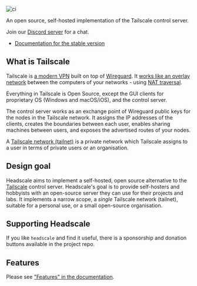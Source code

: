 ![ci](https://github.com/juanfont/headscale/actions/workflows/test.yml/badge.svg)

An open source, self-hosted implementation of the Tailscale control server.

Join our [Discord server](https://discord.gg/c84AZQhmpx) for a chat.

- [Documentation for the stable version](https://headscale.net/stable/)

## What is Tailscale

Tailscale is [a modern VPN](https://tailscale.com/) built on top of [Wireguard](https://www.wireguard.com/). It [works like an overlay network](https://tailscale.com/blog/how-tailscale-works/) between the computers of your networks - using [NAT traversal](https://tailscale.com/blog/how-nat-traversal-works/).

Everything in Tailscale is Open Source, except the GUI clients for proprietary OS (Windows and macOS/iOS), and the control server.

The control server works as an exchange point of Wireguard public keys for the nodes in the Tailscale network. It assigns the IP addresses of the clients, creates the boundaries between each user, enables sharing machines between users, and exposes the advertised routes of your nodes.

A [Tailscale network (tailnet)](https://tailscale.com/kb/1136/tailnet/) is a private network which Tailscale assigns to a user in terms of private users or an organisation.

## Design goal

Headscale aims to implement a self-hosted, open source alternative to the [Tailscale](https://tailscale.com/) control server. Headscale's goal is to provide self-hosters and hobbyists with an open-source server they can use for their projects and labs. It implements a narrow scope, a _single_ Tailscale network (tailnet), suitable for a personal use, or a small open-source organisation.

## Supporting Headscale

If you like `headscale` and find it useful, there is a sponsorship and donation buttons available in the project repo.

## Features

Please see ["Features" in the documentation](https://headscale.net/stable/about/features/).

